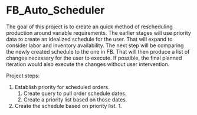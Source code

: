 # FB_Auto_Scheduler

The goal of this project is to create an quick method of rescheduling production around variable requirements.  The earlier stages will use priority data to create an idealized schedule for the user.  That will expand to consider labor and inventory availability.  The next step will be comparing the newly created schedule to the one in FB.  That will then produce a list of changes necessary for the user to execute.  If possible, the final planned iteration would also execute the changes without user intervention.


Project steps:

1. Establish priority for scheduled orders.
	1. Create query to pull order schedule dates.
	2. Create a priority list based on those dates.
2. Create the schedule based on priority list.
	1. 
